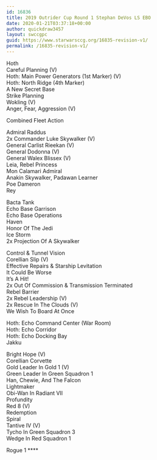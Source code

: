 ```yaml
---
id: 16836
title: 2019 Outrider Cup Round 1 Stephan DeVos LS EBO
date: 2020-01-21T03:37:18+00:00
author: quickdraw3457
layout: swccgpc
guid: https://www.starwarsccg.org/16835-revision-v1/
permalink: /16835-revision-v1/
---
```

Hoth  
Careful Planning (V)  
Hoth: Main Power Generators (1st Marker) (V)  
Hoth: North Ridge (4th Marker)  
A New Secret Base  
Strike Planning  
Wokling (V)  
Anger, Fear, Aggression (V)  
  
Combined Fleet Action  
  
Admiral Raddus  
2x Commander Luke Skywalker (V)  
General Carlist Rieekan (V)  
General Dodonna (V)  
General Walex Blissex (V)  
Leia, Rebel Princess  
Mon Calamari Admiral  
Anakin Skywalker, Padawan Learner  
Poe Dameron  
Rey  
  
Bacta Tank  
Echo Base Garrison  
Echo Base Operations  
Haven  
Honor Of The Jedi  
Ice Storm  
2x Projection Of A Skywalker  
  
Control & Tunnel Vision  
Corellian Slip (V)  
Effective Repairs & Starship Levitation  
It Could Be Worse  
It&#8217;s A Hit!  
2x Out Of Commission & Transmission Terminated  
Rebel Barrier  
2x Rebel Leadership (V)  
2x Rescue In The Clouds (V)  
We Wish To Board At Once  
  
Hoth: Echo Command Center (War Room)  
Hoth: Echo Corridor  
Hoth: Echo Docking Bay  
Jakku  
  
Bright Hope (V)  
Corellian Corvette  
Gold Leader In Gold 1 (V)  
Green Leader In Green Squadron 1  
Han, Chewie, And The Falcon  
Lightmaker  
Obi-Wan In Radiant VII  
Profundity  
Red 8 (V)  
Redemption  
Spiral  
Tantive IV (V)  
Tycho In Green Squadron 3  
Wedge In Red Squadron 1  
  
Rogue 1 ****